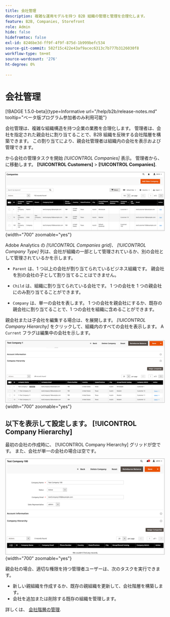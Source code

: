 ```yaml
---
title: 会社管理
description: 複雑な運用モデルを持つ B2B 組織の管理と管理を合理化します。
feature: B2B, Companies, Storefront
role: Admin
hide: false
hidefromtoc: false
exl-id: 8246be3d-ff9f-4f9f-875d-1b999befc534
source-git-commit: 582f15c422e43af9acec6313c7b777b3126030f8
workflow-type: tm+mt
source-wordcount: '276'
ht-degree: 0%

---
```


# 会社管理

[!BADGE 1.5.0-beta]{type=Informative url="/help/b2b/release-notes.md" tooltip="ベータ版プログラム参加者のみ利用可能"}

会社管理は、複雑な組織構造を持つ企業の業務を合理化します。 管理者は、会社を指定された親会社に割り当てることで、B2B 組織を反映する会社階層を構築できます。 この割り当てにより、親会社管理者は組織内の会社を表示および管理できます。

から会社の管理タスクを開始 *[!UICONTROL Companies]* 表示。 管理者から、に移動します。  **[!UICONTROL Customers]** > **[!UICONTROL Companies]**.

![B2B 企業グリッドの管理](./assets/companies-grid-view.png){width="700" zoomable="yes"}

Adobe Analytics の *[!UICONTROL Companies grid]*、 *[!UICONTROL Company Type]* 列は、会社が組織の一部として管理されているか、別の会社として管理されているかを示します。

- `Parent` は、1 つ以上の会社が割り当てられているビジネス組織です。 親会社を別の会社の子として割り当てることはできません。

- `Child` は、組織に割り当てられている会社です。 1 つの会社を 1 つの親会社にのみ割り当てることができます。

- `Company` は、単一の会社を表します。 1 つの会社を親会社にするか、既存の親会社に割り当てることで、1 つの会社を組織に含めることができます。

親会社または子会社を編集する場合は、を展開します。 *[!UICONTROL Company Hierarchy]* をクリックして、組織内のすべての会社を表示します。 A `Current` フラグは編集中の会社を示します。

![B2B 企業階層グリッド](./assets/company-detail-hierarchy-current-flag.png){width="700" zoomable="yes"}


## 以下を表示して設定します。 [!UICONTROL Company Hierarchy]

最初の会社の作成時に、 [!UICONTROL Company Hierarchy] グリッドが空です。 また、会社が単一の会社の場合は空です。

![B2B 企業階層グリッド](./assets/company-hierarchy-grid.png){width="700" zoomable="yes"}

親会社の場合、適切な権限を持つ管理者ユーザーは、次のタスクを実行できます。

- 新しい親組織を作成するか、既存の親組織を更新して、会社階層を構築します。
- 会社を追加または削除する既存の組織を管理します。

詳しくは、 [会社階層の管理](assign-companies.md).
